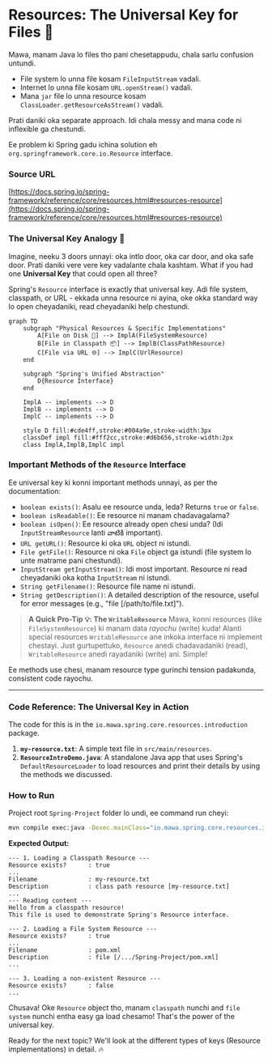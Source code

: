 # Resources: The Universal Key for Files 🔑

Mawa, manam Java lo files tho pani chesetappudu, chala sarlu confusion untundi.
-   File system lo unna file kosam `FileInputStream` vadali.
-   Internet lo unna file kosam `URL.openStream()` vadali.
-   Mana `jar` file lo unna resource kosam `ClassLoader.getResourceAsStream()` vadali.

Prati daniki oka separate approach. Idi chala messy and mana code ni inflexible ga chestundi.

Ee problem ki Spring gadu ichina solution eh `org.springframework.core.io.Resource` interface.

### Source URL
[https://docs.spring.io/spring-framework/reference/core/resources.html#resources-resource](https://docs.spring.io/spring-framework/reference/core/resources.html#resources-resource)

### The Universal Key Analogy 🔑
Imagine, neeku 3 doors unnayi: oka intlo door, oka car door, and oka safe door. Prati daniki vere vere key vadalante chala kashtam. What if you had one **Universal Key** that could open all three?

Spring's `Resource` interface is exactly that universal key. Adi file system, classpath, or URL - ekkada unna resource ni ayina, oke okka standard way lo open cheyadaniki, read cheyadaniki help chestundi.

```mermaid
graph TD
    subgraph "Physical Resources & Specific Implementations"
        A[File on Disk 💾] --> ImplA(FileSystemResource)
        B[File in Classpath 📦] --> ImplB(ClassPathResource)
        C[File via URL 🌐] --> ImplC(UrlResource)
    end

    subgraph "Spring's Unified Abstraction"
        D{Resource Interface}
    end

    ImplA -- implements --> D
    ImplB -- implements --> D
    ImplC -- implements --> D

    style D fill:#cde4ff,stroke:#004a9e,stroke-width:3px
    classDef impl fill:#fff2cc,stroke:#d6b656,stroke-width:2px
    class ImplA,ImplB,ImplC impl
```

### Important Methods of the `Resource` Interface
Ee universal key ki konni important methods unnayi, as per the documentation:

-   `boolean exists()`: Asalu ee resource unda, leda? Returns `true` or `false`.
-   `boolean isReadable()`: Ee resource ni manam chadavagalama?
-   `boolean isOpen()`: Ee resource already open chesi unda? (Idi `InputStreamResource` lanti వాటికి important).
-   `URL getURL()`: Resource ki oka `URL` object ni istundi.
-   `File getFile()`: Resource ni oka `File` object ga istundi (file system lo unte matrame pani chestundi).
-   `InputStream getInputStream()`: Idi most important. Resource ni read cheyadaniki oka kotha `InputStream` ni istundi.
-   `String getFilename()`: Resource file name ni istundi.
-   `String getDescription()`: A detailed description of the resource, useful for error messages (e.g., "file [/path/to/file.txt]").

> **A Quick Pro-Tip 💡: The `WritableResource`**
> Mawa, konni resources (like `FileSystemResource`) ki manam data *rayochu* (write) kuda! Alanti special resources `WritableResource` ane inkoka interface ni implement chestayi. Just gurtupettuko, `Resource` anedi chadavadaniki (read), `WritableResource` anedi rayadaniki (write) ani. Simple!

Ee methods use chesi, manam resource type gurinchi tension padakunda, consistent code rayochu.

---
### Code Reference: The Universal Key in Action
The code for this is in the `io.mawa.spring.core.resources.introduction` package.

1.  **`my-resource.txt`**: A simple text file in `src/main/resources`.
2.  **`ResourceIntroDemo.java`**: A standalone Java app that uses Spring's `DefaultResourceLoader` to load resources and print their details by using the methods we discussed.

### How to Run
Project root `Spring-Project` folder lo undi, ee command run cheyi:
```bash
mvn compile exec:java -Dexec.mainClass="io.mawa.spring.core.resources.introduction.ResourceIntroDemo"
```
**Expected Output:**
```
--- 1. Loading a Classpath Resource ---
Resource exists?      : true
...
Filename              : my-resource.txt
Description           : class path resource [my-resource.txt]
...
--- Reading content ---
Hello from a classpath resource!
This file is used to demonstrate Spring's Resource interface.

--- 2. Loading a File System Resource ---
Resource exists?      : true
...
Filename              : pom.xml
Description           : file [/.../Spring-Project/pom.xml]
...

--- 3. Loading a non-existent Resource ---
Resource exists?      : false
...
```
Chusava! Oke `Resource` object tho, manam `classpath` nunchi and `file system` nunchi entha easy ga load chesamo! That's the power of the universal key.

Ready for the next topic? We'll look at the different types of keys (Resource implementations) in detail. 🔥
